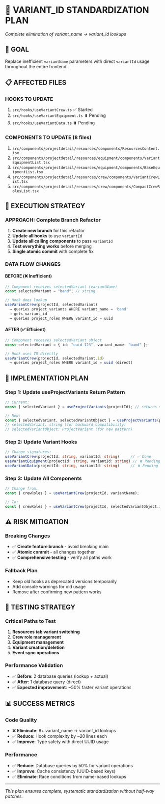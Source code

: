 # 🎯 **VARIANT_ID STANDARDIZATION PLAN**
*Complete elimination of variant_name → variant_id lookups*

## **🎯 GOAL**
Replace inefficient `variantName` parameters with direct `variantId` usage throughout the entire frontend.

## **📋 AFFECTED FILES**

### **HOOKS TO UPDATE**
1. `src/hooks/useVariantCrew.ts` ✅ Started
2. `src/hooks/useVariantEquipment.ts` ⏸️ Pending  
3. `src/hooks/useVariantData.ts` ⏸️ Pending

### **COMPONENTS TO UPDATE** (8 files)
1. `src/components/projectdetail/resources/components/ResourcesContent.tsx`
2. `src/components/projectdetail/resources/equipment/components/VariantEquipmentList.tsx`  
3. `src/components/projectdetail/resources/equipment/components/BaseEquipmentList.tsx`
4. `src/components/projectdetail/resources/crew/components/VariantCrewList.tsx`
5. `src/components/projectdetail/resources/crew/components/CompactCrewRolesList.tsx`

## **🔄 EXECUTION STRATEGY**

### **APPROACH: Complete Branch Refactor**
1. **Create new branch** for this refactor
2. **Update all hooks** to use `variantId` 
3. **Update all calling components** to pass `variantId`
4. **Test everything works** before merging
5. **Single atomic commit** with complete fix

### **DATA FLOW CHANGES**

#### **BEFORE (❌ Inefficient)**
```typescript
// Component receives selectedVariant (variantName)
const selectedVariant = "band"; // string

// Hook does lookup
useVariantCrew(projectId, selectedVariant) 
  → queries project_variants WHERE variant_name = 'band'
  → gets variant_id 
  → queries project_roles WHERE variant_id = uuid
```

#### **AFTER (✅ Efficient)**  
```typescript
// Component receives selectedVariant object
const selectedVariant = { id: "uuid-123", variant_name: "band" };

// Hook uses ID directly
useVariantCrew(projectId, selectedVariant.id)
  → queries project_roles WHERE variant_id = uuid (direct)
```

## **📐 IMPLEMENTATION PLAN**

### **Step 1: Update useProjectVariants Return Pattern**
```typescript
// Current:
const { selectedVariant } = useProjectVariants(projectId); // returns string

// New:
const { selectedVariant, selectedVariantObject } = useProjectVariants(projectId);
// selectedVariant: string (for backward compatibility)
// selectedVariantObject: ProjectVariant (for new pattern)
```

### **Step 2: Update Variant Hooks**
```typescript
// Change signatures:
useVariantCrew(projectId: string, variantId: string)     // ✅ Done
useVariantEquipment(projectId: string, variantId: string) // ⏸️ Pending
useVariantData(projectId: string, variantId: string)     // ⏸️ Pending
```

### **Step 3: Update All Components**
```typescript
// Change from:
const { crewRoles } = useVariantCrew(projectId, variantName);

// To:
const { crewRoles } = useVariantCrew(projectId, selectedVariantObject.id);
```

## **⚠️ RISK MITIGATION**

### **Breaking Changes**
- ✅ **Create feature branch** - avoid breaking main
- ✅ **Atomic commit** - all changes together
- ✅ **Comprehensive testing** - verify all paths work

### **Fallback Plan**
- Keep old hooks as deprecated versions temporarily
- Add console warnings for old usage
- Remove after confirming new pattern works

## **🧪 TESTING STRATEGY**

### **Critical Paths to Test**
1. **Resources tab variant switching**
2. **Crew role management** 
3. **Equipment management**
4. **Variant creation/deletion**
5. **Event sync operations**

### **Performance Validation**
- ✅ **Before**: 2 database queries (lookup + actual)
- ✅ **After**: 1 database query (direct)
- ✅ **Expected improvement**: ~50% faster variant operations

## **📊 SUCCESS METRICS**

### **Code Quality**
- ❌ **Eliminate**: 8+ variant_name → variant_id lookups
- ✅ **Reduce**: Hook complexity by ~20 lines each
- ✅ **Improve**: Type safety with direct UUID usage

### **Performance**  
- ✅ **Reduce**: Database queries by 50% for variant operations
- ✅ **Improve**: Cache consistency (UUID-based keys)
- ✅ **Eliminate**: Race conditions from name-based lookups

---

*This plan ensures complete, systematic standardization without half-way patches.*

